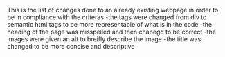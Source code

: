 This is the list of changes done to an already existing webpage in order to be in compliance with the criteras
-the tags were changed from div to semantic html tags to be more representable of what is in the code
-the heading of the page was misspelled and then chanegd to be correct
-the images were given an alt to breifly describe the image
-the title was changed to be more concise and descriptive
